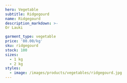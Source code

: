 ```yaml
---
hero: Vegetable
subtitle: Ridgegourd
name: Ridgegourd
description_markdown: >-
Or Lauki

garment_type: vegetable
price: '80.00/kg'
sku: ridgegourd
stock: 100
sizes:
  - 1 kg
  - 2 kg
styles:
  - image: /images/products/vegetables/ridgegourd.jpg
---
```

